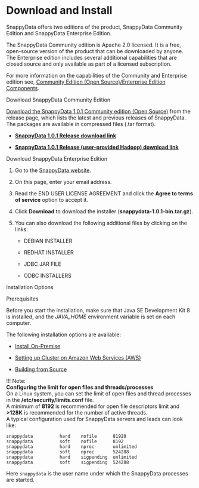 # Download and Install

SnappyData offers two editions of the product, SnappyData Community Edition and SnappyData Enterprise Edition.

The SnappyData Community edition is Apache 2.0 licensed. It is a free, open-source version of the product that can be downloaded by anyone.
The Enterprise edition includes several additional capabilities that are closed source and only available as part of a licensed subscription.

For more information on the capabilities of the Community and Enterprise edition see, [Community Edition (Open Source)/Enterprise Edition Components](additional_files/open_source_components.md).

<heading2> Download SnappyData Community Edition</heading2>

[Download the SnappyData 1.0.1 Community edition (Open Source)](https://github.com/SnappyDataInc/snappydata/releases/) from the release page, which lists the latest and previous releases of SnappyData. The packages are available in compressed files (.tar format).

* [**SnappyData 1.0.1 Release download link**](https://github.com/SnappyDataInc/snappydata/releases/download/v1.0.1/snappydata-1.0.1-bin.tar.gz)

* [**SnappyData 1.0.1 Release (user-provided Hadoop) download link**](https://github.com/SnappyDataInc/snappydata/releases/download/v1.0.1/snappydata-1.0.1-without-hadoop-bin.tar.gz) 

<heading2> Download SnappyData Enterprise Edition</heading2>

1. Go to the [SnappyData website](http://www.snappydata.io/download).

2. On this page, enter your email address.

3. Read the END USER LICENSE AGREEMENT and click the **Agree to terms of service** option to accept it.

4. Click **Download** to download the installer (**snappydata-1.0.1-bin.tar.gz**).

5. You can also download the following additional files by clicking on the links:

	* DEBIAN INSTALLER

	* REDHAT INSTALLER

	* JDBC JAR FILE

	* ODBC INSTALLERS

<heading2>Installation Options</heading2>

<heading3>Prerequisites</heading3>

Before you start the installation, make sure that Java SE Development Kit 8 is installed, and the *JAVA_HOME* environment variable is set on each computer.

The following installation options are available:

* [Install On-Premise](install/install_on_premise.md) <a id="install-on-premise"></a>

* [Setting up Cluster on Amazon Web Services (AWS)](install/setting_up_cluster_on_amazon_web_services.md) <a id="setting-up-cluster-on-amazon-web-services-aws"></a>

* [Building from Source](install/building_from_source.md)<a id="building-from-source"></a>

!!! Note:  
	**Configuring the limit for open files and threads/processes** </br> 
    On a Linux system, you can set the limit of open files and thread processes in the **/etc/security/limits.conf** file. 
    </br>A minimum of **8192** is recommended for open file descriptors limit and **>128K** is recommended for the number of active threads. 
    </br>A typical configuration used for SnappyData servers and leads can look like:

```
snappydata          hard    nofile      81920
snappydata          soft    nofile      8192
snappydata          hard    nproc       unlimited
snappydata          soft    nproc       524288
snappydata          hard    sigpending  unlimited
snappydata          soft    sigpending  524288
```

Here `snappydata` is the user name under which the SnappyData processes are started.
